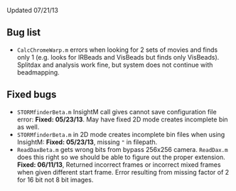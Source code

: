 
Updated 07/21/13

## Bug list
* `CalcChromeWarp.m` errors when looking for 2 sets of movies and finds only 1 (e.g. looks for IRBeads and VisBeads but finds only VisBeads).  Splitdax and analysis work fine, but system does not continue with beadmapping. 

## Fixed bugs
* `STORMfinderBeta.m` InsightM call gives cannot save configuration file error: **Fixed: 05/23/13**.  May have fixed  2D mode creates incomplete bin as well. 
* `STORMfinderBeta.m` in 2D mode creates incomplete bin files when using InsightM: **Fixed: 05/23/13**, missing `"` in filepath. 
* `ReadDaxBeta.m` gets wrong bits from bypass 256x256 camera.  `ReadDax.m` does this right so we should be able to figure out the proper extension.  **Fixed: 06/11/13**, Returned incorrect frames or incorrect mixed frames when given different start frame.  Error resulting from missing factor of 2 for 16 bit not 8 bit images.
